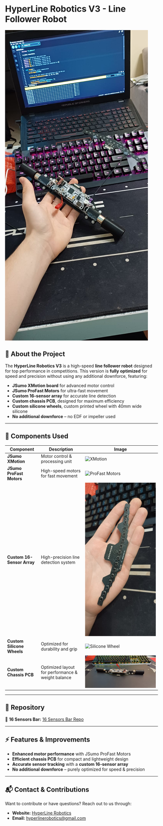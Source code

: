 # HyperLine Robotics V3 - Line Follower Robot

![HyperLine Robotics V3](/media/photos/full_robot1.jpg)

## 🚀 About the Project
The **HyperLine Robotics V3** is a high-speed **line follower robot** designed for top performance in competitions. This version is **fully optimized** for speed and precision without using any additional downforce, featuring:
- **JSumo XMotion board** for advanced motor control
- **JSumo ProFast Motors** for ultra-fast movement
- **Custom 16-sensor array** for accurate line detection
- **Custom chassis PCB**, designed for maximum efficiency
- **Custom silicone wheels**, custom printed wheel with 40mm wide silicone
- **No additional downforce** – no EDF or impeller used

---

## 🔧 Components Used
| Component              | Description | Image |
|------------------------|------------|-------|
| **JSumo XMotion**      | Motor control & processing unit | ![XMotion]([https://your-github-link.com/path-to-xmotion-image.jpg](https://www.jsumo.com/xmotion-robot-controller-4348-69-B.jpg)) |
| **JSumo ProFast Motors** | High-speed motors for fast movement | ![ProFast Motors]([https://your-github-link.com/path-to-motors-image.jpg](https://www.jsumo.com/profast-12v-3600rpm-fast-gearmotor-4511-16-B.png)) |
| **Custom 16-Sensor Array** | High-precision line detection system | ![Sensor Array](/media/photos/sensor_bar.jpg) |
| **Custom Silicone Wheels** | Optimized for durability and grip | ![Silicone Wheel](/media/photos/wheel.jpg) |
| **Custom Chassis PCB** | Optimized layout for performance & weight balance | ![Chassis PCB](/media/photos/chassis2.jpg) |

---

## 📂 Repository
🔗 **16 Sensors Bar:** [16 Sensors Bar Repo]([https://github.com/your-github-repo-link](https://github.com/andreipopescufilimon/Line-Follower-16-Sensors-Bar-with-Multiplexor))

---

## ⚡ Features & Improvements
- **Enhanced motor performance** with JSumo ProFast Motors
- **Efficient chassis PCB** for compact and lightweight design
- **Accurate sensor tracking** with a **custom 16-sensor array**
- **No additional downforce** – purely optimized for speed & precision

---

## 📬 Contact & Contributions
Want to contribute or have questions? Reach out to us through:
- **Website:** [HyperLine Robotics](https://hyperlinerobotics.com/)
- **Email:** hyperlinerobotics@gmail.com
